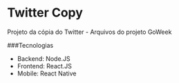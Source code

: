 # Twitter Copy
Projeto da cópia do Twitter - Arquivos do projeto GoWeek

###Tecnologias
- Backend:
Node.JS
- Frontend:
React.JS
- Mobile:
React Native
